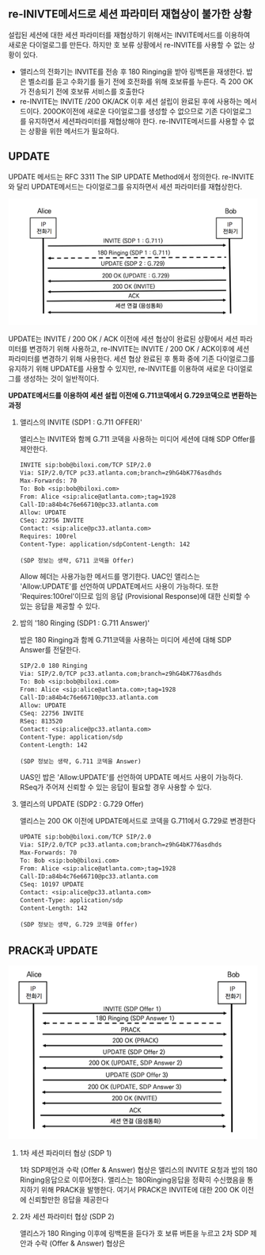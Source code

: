 ## re-INIVTE메서드로 세션 파라미터 재협상이 불가한 상황

설립된 세션에 대한 세션 파라미터를 재협상하기 위해서는 INVITE메서드를 이용하여 새로운 다이얼로그를 만든다. 하지만 호 보류 상황에서 re-INVITE를 사용할 수 없는 상황이 있다.

- 앨리스의 전화기는 INVITE를 전송 후 180 Ringing을 받아 링백톤을 재생한다. 밥은 벨소리를 듣고 수화기를 들기 전에 호전화를 위해 호보류를 누른다. 즉 200 OK가 전송되기 전에 호보류 서비스를 호출한다
- re-INVITE는 INVITE /200 OK/ACK 이후 세션 설립이 완료된 후에 사용하는 메서드이다. 200OK이전에 새로운 다이얼로그를 생성할 수 없으므로 기존 다이얼로그를 유지하면서 세션파라미터를 재협상해야 한다. re-INVITE메서드를 사용할 수 없는 상황을 위한 메서드가 필요하다.

## UPDATE

UPDATE 메서드는 RFC 3311 The SIP UPDATE Method에서 정의한다. re-INVITE와 달리 UPDATE메서드는 다이얼로그를 유지하면서 세션 파라미터를 재협상한다.

![UPDATE](./image/21_1.png)

UPDATE는 INVITE / 200 OK / ACK 이전에 세션 협상이 완료된 상황에서 세션 파라미터를 변경하기 위해 사용하고, re-INVITE는 INVITE / 200 OK / ACK이후에 세션 파라미터를 변경하기 위해 사용한다. 세션 협상 완료된 후 통화 중에 기존 다이얼로그를 유지하기 위해 UPDATE를 사용할 수 있지만, re-INVITE를 이용하여 새로운 다이얼로그를 생성하는 것이 일반적이다.



**UPDATE메서드를 이용하여 세션 설립 이전에 G.711코덱에서 G.729코덱으로 변환하는 과정**

1. 앨리스의 INVITE (SDP1 : G.711 OFFER)'

   앨리스는 INVITE와 함께 G.711 코덱을 사용하는 미디어 세션에 대해 SDP Offer를 제안한다.

   ```sip
   INVITE sip:bob@biloxi.com/TCP SIP/2.0
   Via: SIP/2.0/TCP pc33.atlanta.com;branch=z9hG4bK776asdhds
   Max-Forwards: 70
   To: Bob <sip:bob@biloxi.com>
   From: Alice <sip:alice@atlanta.com>;tag=1928
   Call-ID:a84b4c76e66710@pc33.atlanta.com
   Allow: UPDATE
   CSeq: 22756 INVITE
   Contact: <sip:alice@pc33.atlanta.com>
   Requires: 100rel
   Content-Type: application/sdpContent-Length: 142
   
   (SDP 정보는 생략, G711 코덱을 Offer) 
   ```

   Allow 헤더는 사용가능한 메서드를 명기한다. UAC인 앨리스는 'Allow:UPDATE'를 선언하여  UPDATE메서드 사용이 가능하다. 또한 'Requires:100rel'이므로 임의 응답 (Provisional Response)에 대한 신뢰할 수 있는 응답을 제공할 수 있다.

2. 밥의 '180 Ringing (SDP1 : G.711 Answer)'

   밥은 180 Ringing과 함께 G.711코덱을 사용하는 미디어 세션에 대해 SDP Answer를 전달한다.

   ```sip
   SIP/2.0 180 Ringing 
   Via: SIP/2.0/TCP pc33.atlanta.com;branch=z9hG4bK776asdhds
   To: Bob <sip:bob@biloxi.com>
   From: Alice <sip:alice@atlanta.com>;tag=1928
   Call-ID:a84b4c76e66710@pc33.atlanta.com
   Allow: UPDATE
   CSeq: 22756 INVITE
   RSeq: 813520
   Contact: <sip:alice@pc33.atlanta.com>
   Content-Type: application/sdp
   Content-Length: 142
   
   (SDP 정보는 생략, G.711 코덱을 Answer) 
   ```

   UAS인 밥은 'Allow:UPDATE'를 선언하여 UPDATE 메서드 사용이 가능하다. RSeq가 주어져 신뢰할 수 있는 응답이 필요할 경우 사용할 수 있다.

3. 앨리스의 UPDATE (SDP2 : G.729 Offer)

   앨리스는 200 OK 이전에 UPDATE메서드로 코덱을 G.711에서 G.729로 변경한다

   ```sip
   UPDATE sip:bob@biloxi.com/TCP SIP/2.0
   Via: SIP/2.0/TCP pc33.atlanta.com;branch=z9hG4bK776asdhds
   Max-Forwards: 70
   To: Bob <sip:bob@biloxi.com>
   From: Alice <sip:alice@atlanta.com>;tag=1928
   Call-ID:a84b4c76e66710@pc33.atlanta.com
   CSeq: 10197 UPDATE
   Contact: <sip:alice@pc33.atlanta.com>
   Content-Type: application/sdp
   Content-Length: 142
   
   (SDP 정보는 생략, G.729 코덱을 Offer) 
   ```

   

## PRACK과 UPDATE

![Prack과 UPDATE](./image/21_2.png)

1. 1차 세션 파라미터 협상 (SDP 1)

   1차 SDP제언과 수락 (Offer & Answer) 협상은 앨리스의 INVITE 요청과 밥의 180 Ringing응답으로 이루어졌다. 앨리스는 180Ringing응답을 정확히 수신했음을 통지하기 위해 PRACK을 발행한다. 여기서 PRACK은 INVITE에 대한 200 OK 이전에 신뢰할만한 응답을 제공한다

2. 2차 세션 파라미터 협상 (SDP 2)

   앨리스가 180 Ringing 이후에 링백톤을 듣다가 호 보류 버튼을 누르고 2차 SDP 제안과 수락 (Offer & Answer) 협상은 